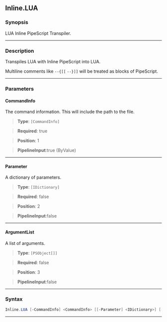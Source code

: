 Inline.LUA
----------
### Synopsis
LUA Inline PipeScript Transpiler.

---
### Description

Transpiles LUA with Inline PipeScript into LUA.

Multiline comments like ```--{[[```  ```--}]]``` will be treated as blocks of PipeScript.

---
### Parameters
#### **CommandInfo**

The command information.  This will include the path to the file.



> **Type**: ```[CommandInfo]```

> **Required**: true

> **Position**: 1

> **PipelineInput**:true (ByValue)



---
#### **Parameter**

A dictionary of parameters.



> **Type**: ```[IDictionary]```

> **Required**: false

> **Position**: 2

> **PipelineInput**:false



---
#### **ArgumentList**

A list of arguments.



> **Type**: ```[PSObject[]]```

> **Required**: false

> **Position**: 3

> **PipelineInput**:false



---
### Syntax
```PowerShell
Inline.LUA [-CommandInfo] <CommandInfo> [[-Parameter] <IDictionary>] [[-ArgumentList] <PSObject[]>] [<CommonParameters>]
```
---

